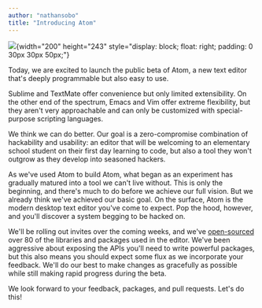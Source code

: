 ```yaml
---
author: "nathansobo"
title: "Introducing Atom"
---
```


![](/assets/images/blog.atom.io/img/welcome-rockets.gif){width="200" height="243" style="display: block; float: right; padding: 0 30px 30px 50px;"}

Today, we are excited to launch the public beta of Atom, a new text editor that's deeply programmable but also easy to use.

Sublime and TextMate offer convenience but only limited extensibility. On the other end of the spectrum, Emacs and Vim offer extreme flexibility, but they aren't very approachable and can only be customized with special-purpose scripting languages.

We think we can do better. Our goal is a zero-compromise combination of hackability and usability: an editor that will be welcoming to an elementary school student on their first day learning to code, but also a tool they won't outgrow as they develop into seasoned hackers.

<!--more-->

As we've used Atom to build Atom, what began as an experiment has gradually matured into a tool we can't live without. This is only the beginning, and there's much to do before we achieve our full vision. But we already think we've achieved our basic goal. On the surface, Atom is the modern desktop text editor you've come to expect. Pop the hood, however, and you'll discover a system begging to be hacked on.

We'll be rolling out invites over the coming weeks, and we've [open-sourced](https://github.com/atom) over 80 of the libraries and packages used in the editor. We've been aggressive about exposing the APIs you'll need to write powerful packages, but this also means you should expect some flux as we incorporate your feedback. We'll do our best to make changes as gracefully as possible while still making rapid progress during the beta.

We look forward to your feedback, packages, and pull requests. Let's do this!
